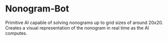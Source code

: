 # Nonogram-Bot
Primitive AI capable of solving nonograms up to grid sizes of around 20x20. Creates a visual representation of the nonogram in real time as the AI computes.

